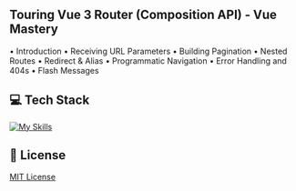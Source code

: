 ## Touring Vue 3 Router (Composition API) - Vue Mastery
• Introduction
• Receiving URL Parameters
• Building Pagination
• Nested Routes
• Redirect & Alias
• Programmatic Navigation
• Error Handling and 404s
• Flash Messages

## 💻 Tech Stack
[![My Skills](https://skillicons.dev/icons?i=html,css,javascript,vue)](https://skillicons.dev)

## 🔐 License
[MIT License](LICENSE)